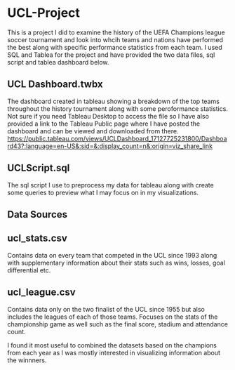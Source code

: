 # UCL-Project
This is a project I did to examine the history of the UEFA Champions league soccer tournament and look into whcih teams and nations have performed the best along with specific performance statistics from each team. I used SQL and Tablea for the project and have provided the two data files, sql script and tablea dashboard below.

## UCL Dashboard.twbx
The dashboard created in tableau showing a breakdown of the top teams throughout the history tournament along with some peroformance statistics. Not sure if you need Tableau Desktop to access the file so I have also provided a link to the Tableau Public page where I have posted the dashboard and can be viewed and downloaded from there.
https://public.tableau.com/views/UCLDashboard_17127725231800/Dashboard43?:language=en-US&:sid=&:display_count=n&:origin=viz_share_link

## UCLScript.sql
The sql script I use to preprocess my data for tableau along with create some queries to preview what I may focus on in my visualizations.


## Data Sources
## ucl_stats.csv 
Contains data on every team that competed in the UCL since 1993 along with supplementary information about their stats such as wins, losses, goal differential etc.

## ucl_league.csv
Contains data only on the two finalist of the UCL since 1955 but also includes the leagues of each of those teams. Focuses on the stats of the championship game as well such as the final score, stadium and attendance count. 

I found it most useful to combined the datasets based on the champions from each year as I was mostly interested in visualizing information about the winnners. 



